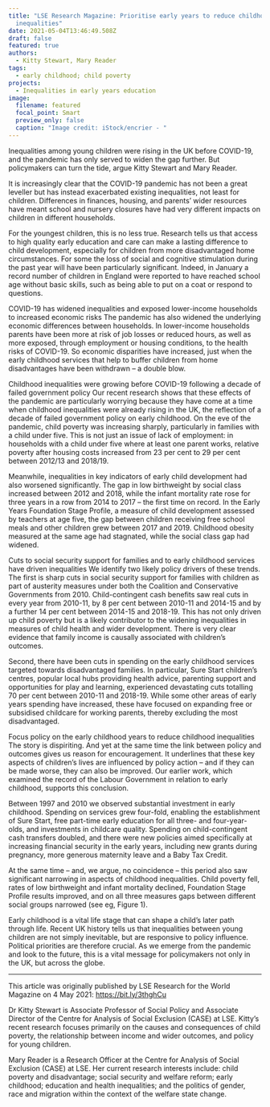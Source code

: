 ```yaml
---
title: "LSE Research Magazine: Prioritise early years to reduce childhood
  inequalities"
date: 2021-05-04T13:46:49.508Z
draft: false
featured: true
authors:
  - Kitty Stewart, Mary Reader 
tags:
  - early childhood; child poverty
projects:
  - Inequalities in early years education
image:
  filename: featured
  focal_point: Smart
  preview_only: false
  caption: "Image credit: iStock/encrier - "
---
```


Inequalities among young children were rising in the UK before COVID-19, and the pandemic has only served to widen the gap further. But policymakers can turn the tide, argue Kitty Stewart and Mary Reader.

It is increasingly clear that the COVID-19 pandemic has not been a great leveller but has instead exacerbated existing inequalities, not least for children. Differences in finances, housing, and parents’ wider resources have meant school and nursery closures have had very different impacts on children in different households.

For the youngest children, this is no less true. Research tells us that access to high quality early education and care can make a lasting difference to child development, especially for children from more disadvantaged home circumstances. For some the loss of social and cognitive stimulation during the past year will have been particularly significant. Indeed, in January a record number of children in England were reported to have reached school age without basic skills, such as being able to put on a coat or respond to questions.

COVID-19 has widened inequalities and exposed lower-income households to increased economic risks
The pandemic has also widened the underlying economic differences between households. In lower-income households parents have been more at risk of job losses or reduced hours, as well as more exposed, through employment or housing conditions, to the health risks of COVID-19. So economic disparities have increased, just when the early childhood services that help to buffer children from home disadvantages have been withdrawn – a double blow.

Childhood inequalities were growing before COVID-19 following a decade of failed government policy
Our recent research shows that these effects of the pandemic are particularly worrying because they have come at a time when childhood inequalities were already rising in the UK, the reflection of a decade of failed government policy on early childhood. On the eve of the pandemic, child poverty was increasing sharply, particularly in families with a child under five. This is not just an issue of lack of employment: in households with a child under five where at least one parent works, relative poverty after housing costs increased from 23 per cent to 29 per cent between 2012/13 and 2018/19.

Meanwhile, inequalities in key indicators of early child development had also worsened significantly. The gap in low birthweight by social class increased between 2012 and 2018, while the infant mortality rate rose for three years in a row from 2014 to 2017 – the first time on record. In the Early Years Foundation Stage Profile, a measure of child development assessed by teachers at age five, the gap between children receiving free school meals and other children grew between 2017 and 2019. Childhood obesity measured at the same age had stagnated, while the social class gap had widened.

Cuts to social security support for families and to early childhood services have driven inequalities
We identify two likely policy drivers of these trends. The first is sharp cuts in social security support for families with children as part of austerity measures under both the Coalition and Conservative Governments from 2010. Child-contingent cash benefits saw real cuts in every year from 2010-11, by 8 per cent between 2010-11 and 2014-15 and by a further 14 per cent between 2014-15 and 2018-19. This has not only driven up child poverty but is a likely contributor to the widening inequalities in measures of child health and wider development. There is very clear evidence that family income is causally associated with children’s outcomes.

Second, there have been cuts in spending on the early childhood services targeted towards disadvantaged families. In particular, Sure Start children’s centres, popular local hubs providing health advice, parenting support and opportunities for play and learning, experienced devastating cuts totalling 70 per cent between 2010-11 and 2018-19. While some other areas of early years spending have increased, these have focused on expanding free or subsidised childcare for working parents, thereby excluding the most disadvantaged.

Focus policy on the early childhood years to reduce childhood inequalities
The story is dispiriting. And yet at the same time the link between policy and outcomes gives us reason for encouragement. It underlines that these key aspects of children’s lives are influenced by policy action – and if they can be made worse, they can also be improved. Our earlier work, which examined the record of the Labour Government in relation to early childhood, supports this conclusion.

Between 1997 and 2010 we observed substantial investment in early childhood. Spending on services grew four-fold, enabling the establishment of Sure Start, free part-time early education for all three- and four-year-olds, and investments in childcare quality. Spending on child-contingent cash transfers doubled, and there were new policies aimed specifically at increasing financial security in the early years, including new grants during pregnancy, more generous maternity leave and a Baby Tax Credit.

At the same time – and, we argue, no coincidence – this period also saw significant narrowing in aspects of childhood inequalities. Child poverty fell, rates of low birthweight and infant mortality declined, Foundation Stage Profile results improved, and on all three measures gaps between different social groups narrowed (see eg, Figure 1).

Early childhood is a vital life stage that can shape a child’s later path through life. Recent UK history tells us that inequalities between young children are not simply inevitable, but are responsive to policy influence. Political priorities are therefore crucial. As we emerge from the pandemic and look to the future, this is a vital message for policymakers not only in the UK, but across the globe.

_____________________
This article was originally published by LSE Research for the World Magazine on 4 May 2021: https://bit.ly/3thghCu

Dr Kitty Stewart is Associate Professor of Social Policy and Associate Director of the Centre for Analysis of Social Exclusion (CASE) at LSE. Kitty’s recent research focuses primarily on the causes and consequences of child poverty, the relationship between income and wider outcomes, and policy for young children.

Mary Reader is a Research Officer at the Centre for Analysis of Social Exclusion (CASE) at LSE. Her current research interests include: child poverty and disadvantage; social security and welfare reform; early childhood; education and health inequalities; and the politics of gender, race and migration within the context of the welfare state change.


